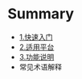 # Summary

* [1.快速入门](README.md)
* [2.适用平台](2shi_yong_ping_tai.md)
* [3.功能说明](3gong_neng_shuo_ming.md)
* 常见术语解释

